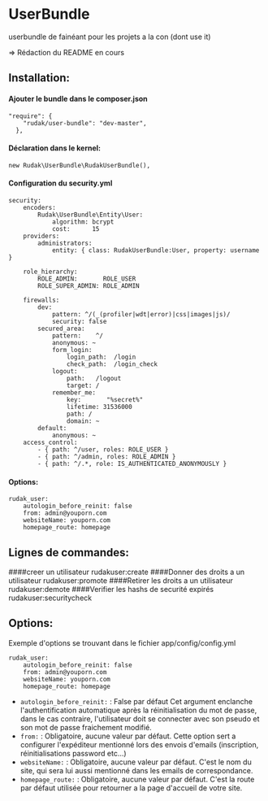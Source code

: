 # UserBundle
userbundle de fainéant pour les projets a la con (dont use it)

=> Rédaction du README en cours

## Installation:
#### Ajouter le bundle dans le composer.json

    "require": {
        "rudak/user-bundle": "dev-master",
      },
#### Déclaration dans le kernel:

    new Rudak\UserBundle\RudakUserBundle(),
    
#### Configuration du security.yml

    security:
        encoders:
            Rudak\UserBundle\Entity\User:
                algorithm: bcrypt
                cost:      15
        providers:
            administrators:
                entity: { class: RudakUserBundle:User, property: username }
    
        role_hierarchy:
            ROLE_ADMIN:       ROLE_USER
            ROLE_SUPER_ADMIN: ROLE_ADMIN
    
        firewalls:
            dev:
                pattern: ^/(_(profiler|wdt|error)|css|images|js)/
                security: false
            secured_area:
                pattern:    ^/
                anonymous: ~
                form_login:
                    login_path:  /login
                    check_path:  /login_check
                logout:
                    path:   /logout
                    target: /
                remember_me:
                    key:       "%secret%"
                    lifetime: 31536000
                    path: /
                    domain: ~
            default:
                anonymous: ~
        access_control:
            - { path: ^/user, roles: ROLE_USER }
            - { path: ^/admin, roles: ROLE_ADMIN }
            - { path: ^/.*, role: IS_AUTHENTICATED_ANONYMOUSLY }
            
#### Options:            
    
    rudak_user:
        autologin_before_reinit: false
        from: admin@youporn.com
        websiteName: youporn.com
        homepage_route: homepage
        
## Lignes de commandes:
####creer un utilisateur
    rudakuser:create
####Donner des droits a un utilisateur
    rudakuser:promote
####Retirer les droits a un utilisateur
    rudakuser:demote
####Verifier les hashs de securité expirés
    rudakuser:securitycheck
## Options:

Exemple d'options se trouvant dans le fichier app/config/config.yml

    rudak_user:
        autologin_before_reinit: false
        from: admin@youporn.com
        websiteName: youporn.com
        homepage_route: homepage


* ```autologin_before_reinit:``` : False par défaut
Cet argument enclanche l'authentification automatique après la réinitialisation du mot de passe, dans le cas contraire, l'utilisateur doit se connecter avec son pseudo et son mot de passe fraichement modifié.
* ```from:``` : Obligatoire, aucune valeur par défaut.
Cette option sert a configurer l'expéditeur mentionné lors des envois d'emails (inscription, réinitialisations password etc...)
* ```websiteName:``` : Obligatoire, aucune valeur par défaut.
C'est le nom du site, qui sera lui aussi mentionné dans les emails de correspondance.
* ```homepage_route:``` : Obligatoire, aucune valeur par défaut.
C'est la route par défaut utilisée pour retourner a la page d'accueil de votre site.